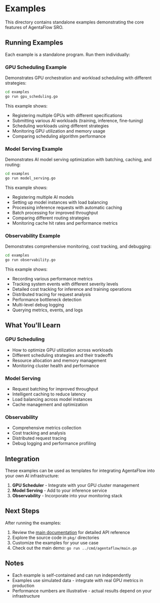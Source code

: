 # Examples

This directory contains standalone examples demonstrating the core features of AgentaFlow SRO.

## Running Examples

Each example is a standalone program. Run them individually:

### GPU Scheduling Example

Demonstrates GPU orchestration and workload scheduling with different strategies:

```bash
cd examples
go run gpu_scheduling.go
```

This example shows:
- Registering multiple GPUs with different specifications
- Submitting various AI workloads (training, inference, fine-tuning)
- Scheduling workloads using different strategies
- Monitoring GPU utilization and memory usage
- Comparing scheduling algorithm performance

### Model Serving Example

Demonstrates AI model serving optimization with batching, caching, and routing:

```bash
cd examples
go run model_serving.go
```

This example shows:
- Registering multiple AI models
- Setting up model instances with load balancing
- Processing inference requests with automatic caching
- Batch processing for improved throughput
- Comparing different routing strategies
- Monitoring cache hit rates and performance metrics

### Observability Example

Demonstrates comprehensive monitoring, cost tracking, and debugging:

```bash
cd examples
go run observability.go
```

This example shows:
- Recording various performance metrics
- Tracking system events with different severity levels
- Detailed cost tracking for inference and training operations
- Distributed tracing for request analysis
- Performance bottleneck detection
- Multi-level debug logging
- Querying metrics, events, and logs

## What You'll Learn

### GPU Scheduling
- How to optimize GPU utilization across workloads
- Different scheduling strategies and their tradeoffs
- Resource allocation and memory management
- Monitoring cluster health and performance

### Model Serving
- Request batching for improved throughput
- Intelligent caching to reduce latency
- Load balancing across model instances
- Cache management and optimization

### Observability
- Comprehensive metrics collection
- Cost tracking and analysis
- Distributed request tracing
- Debug logging and performance profiling

## Integration

These examples can be used as templates for integrating AgentaFlow into your own AI infrastructure:

1. **GPU Scheduler** - Integrate with your GPU cluster management
2. **Model Serving** - Add to your inference service
3. **Observability** - Incorporate into your monitoring stack

## Next Steps

After running the examples:

1. Review the [main documentation](../DOCUMENTATION.md) for detailed API reference
2. Explore the source code in `pkg/` directories
3. Customize the examples for your use case
4. Check out the main demo: `go run ../cmd/agentaflow/main.go`

## Notes

- Each example is self-contained and can run independently
- Examples use simulated data - integrate with real GPU metrics in production
- Performance numbers are illustrative - actual results depend on your infrastructure
